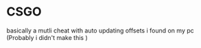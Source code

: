 # CSGO
basically a mutli cheat with auto updating offsets i found on my pc (Probably i didn't make this )

